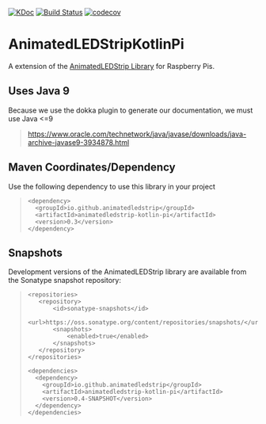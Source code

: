 [![KDoc](https://img.shields.io/badge/KDoc-read-green.svg)](https://animatedledstrip.github.io/AnimatedLEDStripPi/animatedledstrip-kotlin-pi/)
[![Build Status](https://travis-ci.com/AnimatedLEDStrip/AnimatedLEDStripKotlinPi.svg?branch=master)](https://travis-ci.com/AnimatedLEDStrip/AnimatedLEDStripKotlinPi)
[![codecov](https://codecov.io/gh/AnimatedLEDStrip/AnimatedLEDStripKotlinPi/branch/master/graph/badge.svg)](https://codecov.io/gh/AnimatedLEDStrip/AnimatedLEDStripKotlinPi)

# AnimatedLEDStripKotlinPi
A extension of the [AnimatedLEDStrip Library](https://github.com/maxnz/AnimatedLEDStrip) for Raspberry Pis.

## Uses Java 9
Because we use the dokka plugin to generate our documentation, we must use Java <=9
> https://www.oracle.com/technetwork/java/javase/downloads/java-archive-javase9-3934878.html

## Maven Coordinates/Dependency
Use the following dependency to use this library in your project
> ```
> <dependency>
>   <groupId>io.github.animatedledstrip</groupId>
>   <artifactId>animatedledstrip-kotlin-pi</artifactId>
>   <version>0.3</version>
> </dependency>
> ```


## Snapshots
Development versions of the AnimatedLEDStrip library are available from the Sonatype snapshot repository:

> ```
> <repositories>
>    <repository>
>        <id>sonatype-snapshots</id>
>        <url>https://oss.sonatype.org/content/repositories/snapshots/</url>
>        <snapshots>
>            <enabled>true</enabled>
>        </snapshots>
>    </repository>
> </repositories>
> 
> <dependencies>
>   <dependency>
>     <groupId>io.github.animatedledstrip</groupId>
>     <artifactId>animatedledstrip-kotlin-pi</artifactId>
>     <version>0.4-SNAPSHOT</version>
>   </dependency>
> </dependencies>
